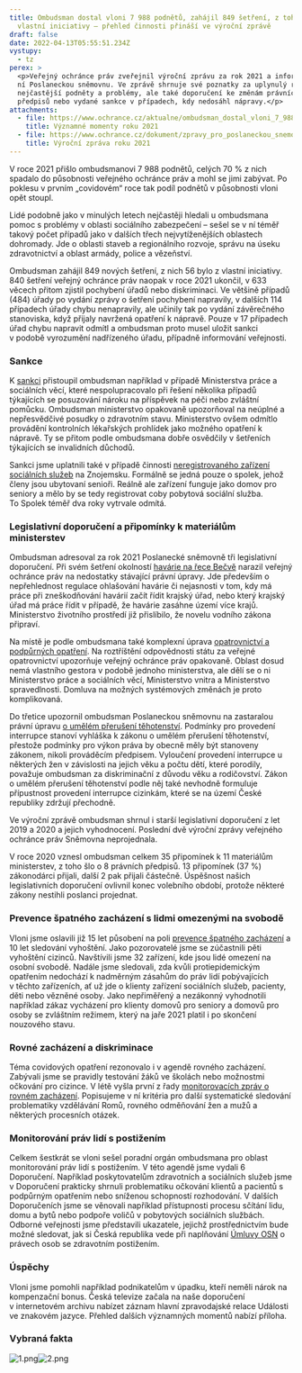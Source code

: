 ```yaml
---
title: Ombudsman dostal vloni 7 988 podnětů, zahájil 849 šetření, z toho 56 z
  vlastní iniciativy – přehled činnosti přináší ve výroční zprávě
draft: false
date: 2022-04-13T05:55:51.234Z
vystupy:
  - tz
perex: >
  <p>Veřejný ochránce práv zveřejnil výroční zprávu za rok 2021 a informoval o
  ní Poslaneckou sněmovnu. Ve zprávě shrnuje své poznatky za uplynulý rok,
  nejčastější podněty a problémy, ale také doporučení ke změnám právních
  předpisů nebo vydané sankce v případech, kdy nedosáhl nápravy.</p>
attachments:
  - file: https://www.ochrance.cz/aktualne/ombudsman_dostal_vloni_7_988_podnetu_zahajil_849_setreni_z_toho_56_z_vlastni_iniciativy_prehled_cinnosti_prinasi_ve_vyrocni_zprave/vyznamne_momenty_roku_2021.pdf
    title: Významné momenty roku 2021
  - file: https://www.ochrance.cz/dokument/zpravy_pro_poslaneckou_snemovnu_2021/vyrocni-zprava-2021.pdf
    title: Výroční zpráva roku 2021
---
```

<p>V roce 2021 přišlo ombudsmanovi 7 988 podnětů, celých 70 % z&nbsp;nich spadalo do působnosti veřejného ochránce práv a mohl se jimi zabývat. Po poklesu v prvním&nbsp;&bdquo;covidovém&ldquo; roce tak podíl podnětů v&nbsp;působnosti vloni opět stoupl.</p>

<p>Lidé podobně jako v&nbsp;minulých letech nejčastěji hledali u ombudsmana pomoc s&nbsp;problémy v&nbsp;oblasti sociálního zabezpečení &ndash; sešel se v&nbsp;ní téměř takový počet případů jako v&nbsp;dalších třech nejvytíženějších oblastech dohromady. Jde o oblasti staveb a regionálního rozvoje, správu na úseku zdravotnictví a oblast armády, police a vězeňství.</p>

<p>Ombudsman zahájil 849 nových šetření, z&nbsp;nich 56 bylo z&nbsp;vlastní iniciativy. 840 šetření veřejný ochránce práv naopak v&nbsp;roce 2021 ukončil, v&nbsp;633 věcech přitom zjistil pochybení úřadů nebo diskriminaci. Ve většině případů (484) úřady po vydání zprávy o šetření pochybení napravily, v dalších 114 případech úřady chybu nenapravily, ale učinily tak po vydání závěrečného stanoviska, když přijaly navržená opatření k&nbsp;nápravě. Pouze v 17 případech úřad chybu napravit odmítl a ombudsman proto musel uložit sankci v&nbsp;podobě vyrozumění nadřízeného úřadu, případně informování veřejnosti.</p>

<h3><strong>Sankce</strong></h3>

<p>K <a href="https://www.ochrance.cz/aktualne/ministerstvo_prace_a_socialnich_veci_opakovane_odmita_opatreni_navrhovana_ombudsmanem-_verejny_ochrance_prav_proto_informoval_vladu/">sankci</a> přistoupil ombudsman například v&nbsp;případě Ministerstva práce a sociálních věcí, které nespolupracovalo při řešení několika případů týkajících se&nbsp;posuzování nároku na&nbsp;příspěvek na&nbsp;péči nebo zvláštní pomůcku. Ombudsman ministerstvo opakovaně upozorňoval na neúplné a nepřesvědčivé posudky o zdravotním stavu. Ministerstvo ovšem odmítlo provádění kontrolních lékařských prohlídek jako možného opatření k nápravě. Ty se přitom podle ombudsmana dobře osvědčily v šetřeních týkajících se invalidních důchodů.</p>

<p>Sankci jsme uplatnili také v&nbsp;případě činnosti <a href="https://www.ochrance.cz/aktualne/sankce_spolek_pro_seniory_mir_prace_funguje_jako_domov_pro_seniory_zakonem_vyzadovanou_registraci_odmita/">neregistrovaného zařízení sociálních služeb</a> na Znojemsku. Formálně se&nbsp;jedná pouze o&nbsp;spolek, jehož členy jsou ubytovaní senioři. Reálně ale zařízení funguje jako domov pro seniory a&nbsp;mělo by&nbsp;se&nbsp;tedy registrovat coby pobytová sociální služba. To&nbsp;Spolek téměř dva roky vytrvale odmítá.</p>

<h3><strong>Legislativní doporučení a připomínky k&nbsp;materiálům ministerstev</strong></h3>

<p>Ombudsman adresoval za rok 2021 Poslanecké sněmovně tři legislativní doporučení. Při svém šetření okolností <a href="https://www.ochrance.cz/aktualne/prubezna_zprava_k_havarii_na_becve_podle_ombudsmana_zpusobila_komplikace_nejasna_pravni_uprava/">havárie na řece Bečvě</a> narazil veřejný ochránce práv na nedostatky stávající právní úpravy. Jde především o nepřehlednost regulace ohlašování havárie či nejasnosti v tom, kdy má práce při zneškodňování havárií začít řídit krajský úřad, nebo který krajský úřad má práce řídit v případě, že havárie zasáhne území více krajů. Ministerstvo životního prostředí již přislíbilo, že novelu vodního zákona připraví.</p>

<p>Na místě je podle ombudsmana také komplexní úprava <a href="https://www.ochrance.cz/aktualne/obce_jako_verejni_opatrovnici_komunikuji_se_soudy_ruzne_chybi_jim_jednotne_vedeni/">opatrovnictví a podpůrných opatření</a>. Na roztříštění odpovědnosti státu za veřejné opatrovnictví upozorňuje veřejný ochránce práv opakovaně. Oblast dosud nemá vlastního gestora v podobě jednoho ministerstva, ale dělí se o ni Ministerstvo práce a sociálních věcí, Ministerstvo vnitra a Ministerstvo spravedlnosti. Domluva na možných systémových změnách je proto komplikovaná.</p>

<p>Do třetice upozornil ombudsman Poslaneckou sněmovnu na zastaralou právní úpravu <a href="https://eso.ochrance.cz/Nalezene/Edit/1520">o umělém přerušení těhotenství</a>. Podmínky pro provedení interrupce stanoví vyhláška k zákonu o umělém přerušení těhotenství, přestože podmínky pro výkon práva by obecně měly být stanoveny zákonem, nikoli prováděcím předpisem. Vyloučení provedení interrupce u některých žen v závislosti na jejich věku a počtu dětí, které porodily, považuje ombudsman za diskriminační z důvodu věku a rodičovství. Zákon o umělém přerušení těhotenství podle něj také nevhodně formuluje přípustnost provedení interrupce cizinkám, které se na území České republiky zdržují přechodně.</p>

<p>Ve výroční zprávě ombudsman shrnul i starší legislativní doporučení z&nbsp;let 2019 a 2020 a jejich vyhodnocení. Poslední dvě výroční zprávy veřejného ochránce práv Sněmovna neprojednala.</p>

<p>V roce 2020 vznesl ombudsman celkem 35 připomínek k 11 materiálům ministerstev, z&nbsp;toho šlo o 8 právních předpisů. 13 připomínek (37 %) zákonodárci přijali, další 2 pak přijali částečně. Úspěšnost našich legislativních doporučení ovlivnil konec volebního období, protože některé zákony nestihli poslanci projednat.</p>

<h3><strong>Prevence špatného zacházení s&nbsp;lidmi omezenými na svobodě</strong></h3>

<p>Vloni jsme oslavili již 15 let působení na poli <a href="https://www.ochrance.cz/aktualne/za_15_let_proveril_verejny_ochrance_prav_fungovani_504_zarizeni_v_nichz_pobyvaji_lide_omezeni_na_osobni_svobode/">prevence špatného zacházení</a> a 10 let sledování vyhoštění. Jako pozorovatelé jsme se zúčastnili pěti vyhoštění cizinců. Navštívili jsme 32 zařízení, kde jsou lidé omezení na osobní svobodě. Nadále jsme sledovali, zda kvůli protiepidemickým opatřením nedochází k nadměrným zásahům do práv lidí pobývajících v&nbsp;těchto zařízeních, ať už jde o klienty zařízení sociálních služeb, pacienty, děti nebo vězněné osoby. Jako nepřiměřený a nezákonný vyhodnotili například zákaz vycházení pro klienty domovů pro seniory a domovů pro osoby se zvláštním režimem, který na jaře 2021 platil i po skončení nouzového stavu.</p>

<h3><strong>Rovné zacházení a diskriminace</strong></h3>

<p>Téma covidových opatření rezonovalo i v&nbsp;agendě rovného zacházení. Zabývali jsme se pravidly testování žáků ve školách nebo možnostmi očkování pro cizince. V létě vyšla první z řady <a href="https://www.ochrance.cz/uploads-import/ESO/OMBUDSMAN-NF_monitor-z-01_CZ.pdf">monitorovacích zpráv o rovném zacházení</a>. Popisujeme v&nbsp;ní kritéria pro další systematické sledování problematiky vzdělávání Romů, rovného odměňování žen a mužů a některých procesních otázek.</p>

<h3><strong>Monitorování práv lidí s postižením</strong></h3>

<p>Celkem šestkrát se vloni sešel poradní orgán ombudsmana pro oblast monitorování práv lidí s&nbsp;postižením. V&nbsp;této agendě jsme vydali 6 Doporučení. Například poskytovatelům zdravotních a sociálních služeb jsme v Doporučení prakticky shrnuli problematiku očkování klientů a pacientů s podpůrným opatřením nebo sníženou schopností rozhodování. V dalších Doporučeních jsme se věnovali například přístupnosti procesu sčítání lidu, domu a bytů nebo podpoře voličů v pobytových sociálních službách. Odborné veřejnosti jsme představili ukazatele, jejichž prostřednictvím bude možné sledovat, jak si Česká republika vede při naplňování <a href="https://www.ochrance.cz/aktualne/jen_systematicke_sledovani_a_analyza_umozni_zjistit_jak_si_ceska_republika_vede_pri_naplnovani_umluvy_o_pravech_osob_se_zdravotnim_postizenim_zaznelo_na_mezinarodnim_seminari/">Úmluvy OSN</a> o právech osob se zdravotním postižením.</p>

<h3><strong>Úspěchy</strong></h3>

<p>Vloni jsme pomohli například podnikatelům v úpadku, kteří neměli nárok na kompenzační bonus. Česká televize začala na naše doporučení v&nbsp;internetovém archivu nabízet záznam hlavní zpravodajské relace Události ve znakovém jazyce. Přehled dalších významných momentů nabízí příloha.</p>

<h3><strong>Vybraná fakta</strong></h3>

<p><img alt="1.png" src="https://www.ochrance.cz/aktualne/ombudsman_dostal_vloni_7_988_podnetu_zahajil_849_setreni_z_toho_56_z_vlastni_iniciativy_prehled_cinnosti_prinasi_ve_vyrocni_zprave/1.png" /><img alt="2.png" src="https://www.ochrance.cz/aktualne/ombudsman_dostal_vloni_7_988_podnetu_zahajil_849_setreni_z_toho_56_z_vlastni_iniciativy_prehled_cinnosti_prinasi_ve_vyrocni_zprave/2.png" /></p>

<h3>&nbsp;</h3>
